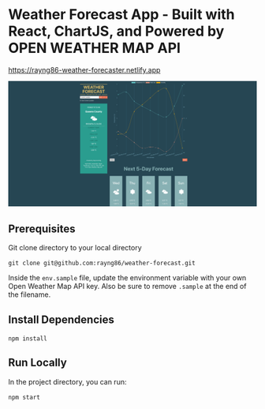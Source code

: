 # Weather Forecast App - Built with React, ChartJS, and Powered by OPEN WEATHER MAP API
https://rayng86-weather-forecaster.netlify.app

<img src="site-preview.png" />

## Prerequisites
Git clone directory to your local directory
```
git clone git@github.com:rayng86/weather-forecast.git
```

Inside the `env.sample` file, update the environment variable with your own Open Weather Map API key.
Also be sure to remove `.sample` at the end of the filename.

## Install Dependencies
```
npm install
```

## Run Locally
In the project directory, you can run:
```
npm start
```
